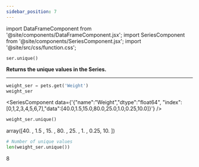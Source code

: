 ```yaml
---
sidebar_position: 7
---
```


import DataFrameComponent from '@site/components/DataFrameComponent.jsx';
import SeriesComponent from '@site/components/SeriesComponent.jsx';
import '@site/src/css/function.css';

<code>ser.unique()</code>

<div className='base'>
    <p><strong>Returns the unique values in the Series.</strong></p>
</div>

---

```python
weight_ser = pets.get('Weight')
weight_ser
```
<SeriesComponent data={'{"name":"Weight","dtype":"float64", "index":[0,1,2,3,4,5,6,7],"data":[40.0,1.5,15.0,80.0,25.0,1.0,0.25,10.0]}'} />

```python
weight_ser.unique()
```
array([40.  ,  1.5 , 15.  , 80.  , 25.  ,  1.  ,  0.25, 10.  ])

```python
# Number of unique values
len(weight_ser.unique())
```
8